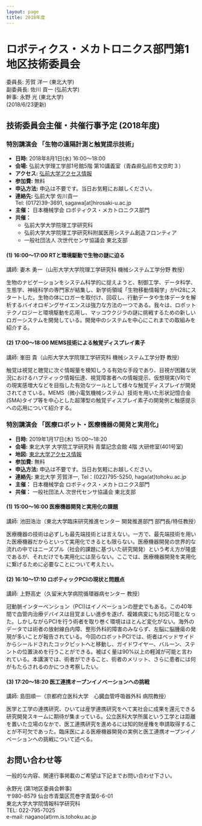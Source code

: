 ```yaml
---
layout: page
title: 2018年度
---
```

# ロボティクス・メカトロニクス部門第1地区技術委員会

委員長: 芳賀 洋一 (東北大学)  
副委員長: 佐川 貢一 (弘前大学)  
幹事: 永野 光 (東北大学)  
(2018/6/23更新)

## 技術委員会主催・共催行事予定 (2018年度)

### 特別講演会 「生物の遠隔計測と触覚提示技術」

- **日時:** 2018年8月1日(水) 16:00～18:00
- **会場:** 弘前大学理工学部1号館5階 第10講義室（青森県弘前市文京町３）
- **アクセス:** [弘前大学アクセス情報](http://www.st.hirosaki-u.ac.jp/info/access.html)
- **参加費:** 無料
- **申込方法:** 申込は不要です。当日お気軽にお越しください。
- **連絡先:** 弘前大学 佐川貢一  
  Tel: (0172)39-3691, sagawa[at]hirosaki-u.ac.jp
- **主催：** 日本機械学会 ロボティクス・メカトロニクス部門
- **共催：**
  - 弘前大学大学院理工学研究科
  - 弘前大学大学院理工学研究科附属医用システム創造フロンティア
  - 一般社団法人 次世代センサ協議会 東北支部

#### (1) 16:00～17:00 RTと環境駆動で生物の謎に迫る

講師: 妻木 勇一（山形大学大学院理工学研究科 機械システム工学分野 教授）

生物のナビゲーションをシステム科学的に捉えようと、制御工学、データ科学、生態学、神経科学の専門家が結集し、新学術領域「生物移動情報学」がH28にスタートした。生物の体にロガーを取付け、回収し、行動データや生体データを解析するバイオロギングサイエンスは強力な方法の一つである。我々は、ロボットテクノロジーと環境駆動を応用し、マッコウクジラの謎に挑戦するための新しいロガーシステムを開発している。開発中のシステムを中心にこれまでの取組みを紹介する。

#### (2) 17:00～18:00 MEMS技術による触覚ディスプレイ素子

講師: 峯田 貴（山形大学大学院理工学研究科 機械システム工学分野 教授）

触覚は視覚と聴覚に次ぐ情報量を検知しうる有効な手段であり、目視が困難な状況におけるハプティック情報伝達、視覚障害者への情報提示、仮想現実(VR)での現実感増大などを目指した有効なツールとして様々な触覚ディスプレイが開発されてきている。MEMS（微小電気機械システム）技術を用いた形状記憶合金(SMA)タイプ等を中心とした超薄型の触覚ディスプレイ素子の開発例と触感提示への応用について紹介する。

### 特別講演会 「医療ロボット・医療機器の開発と実用化」

- **日時:** 2019年1月17日(木) 15:00～18:20
- **会場:** 東北大学 大学院工学研究科 青葉記念会館 4階 大研修室(401号室)
- **地図:** [東北大学アクセス情報](https://www.eng.tohoku.ac.jp/map/?menu=campus&area=c&build=03)
- **参加費:** 無料
- **申込方法:** 申込は不要です。当日お気軽にお越しください。
- **連絡先:** 東北大学 芳賀洋一, Tel：(022)795-5250, haga(at)tohoku.ac.jp
- **主催：** 日本機械学会 ロボティクス・メカトロニクス部門
- **共催：** 一般社団法人 次世代センサ協議会 東北支部

#### (1) 15:00～16:00 医療機器開発と実用化の課題

講師: 池田浩治（東北大学臨床研究推進センター 開発推進部門 部門長/特任教授）

医療機器の技術は必ずしも最先端技術とは言えない。一方で、最先端技術を用いた医療機器だからといって実用化できるとも限らない。医療機器開発の世界的な流れの中ではニーズプル（社会的課題に基づいた研究開発）という考え方が隆盛であるが、それだけでも実用化には至らない。ここでは、医療機器開発を実用化に繋げるために必要なことについて考えたい。

#### (2) 16:10～17:10 ロボティックPCIの現状と問題点

講師: 上野高史（久留米大学病院循環器病センター 教授）

冠動脈インターベンション（PCI)はイノベーションの歴史でもある。この40年間で血管内治療デバイスは目覚ましい進歩を遂げ、複雑病変にも対応可能となった。しかしながらPCIを行う術者を取り巻く環境はほとんど変化がない。海外のデータでは術者の放射線白内障、整形外科的障害のみならず、左脳に脳腫瘍の発現が多いことが報告されている。今回のロボットPCIでは、術者はベッドサイドからシールドされたコックピットへと移動し、ガイドワイヤー、バルーン、ステントの位置決めを行うことができる。被ばく量は90%以上の軽減が可能と言われている。本講演では、術者ができること、術者のメリット、さらに患者には何がもたらされるのかにつき考察したい。

#### (3) 17:20～18:20 医工連携オープンイノベーションへの挑戦

講師: 島田順一（京都府立医科大学　心臓血管呼吸器外科 病院教授）

医学と工学の連携研究、ひいては産学連携研究をへて実社会に成果を還元できる研究開発スキームに期待が集まっている。公立医科大学所属という工学とは距離を置いた立場のなかで、医工連携研究を進めるには知的財産権を申請取得することが不可欠であった。臨床医による医療機器開発の実例と医工連携オープンイノベーションへの挑戦について述べる。

## お問い合わせ等

一般的な内容、関連行事掲載のご希望は下記までお問い合わせ下さい。

永野光 (第1地区委員会幹事)  
〒980-8579 仙台市青葉区荒巻字青葉6-6-01  
東北大学大学院情報科学研究科  
TEL: 022-795-7025  
e-mail: nagano(at)rm.is.tohoku.ac.jp
